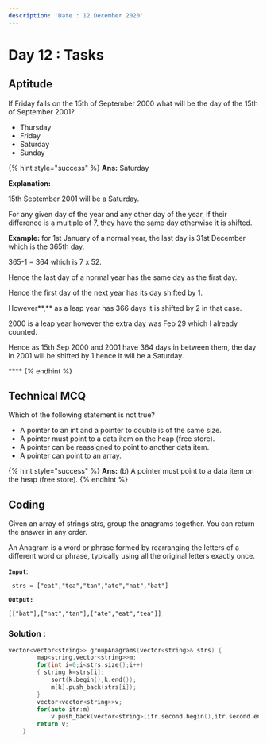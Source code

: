 ```yaml
---
description: 'Date : 12 December 2020'
---
```


# Day 12 : Tasks

## Aptitude

If Friday falls on the 15th of September 2000 what will be the day of the 15th of September 2001? 

* Thursday
* Friday
* Saturday
* Sunday

{% hint style="success" %}
**Ans:** Saturday

**Explanation:**

15th September 2001 will be a Saturday.

For any given day of the year and any other day of the year, if their difference is a multiple of 7, they have the same day otherwise it is shifted.

**Example:** for 1st January of a normal year, the last day is 31st December which is the 365th day.

365-1 = 364 which is 7 x 52.

Hence the last day of a normal year has the same day as the first day.

Hence the first day of the next year has its day shifted by 1.

However**,** as a leap year has 366 days it is shifted by 2 in that case.

2000 is a leap year however the extra day was Feb 29 which I already counted.

Hence as 15th Sep 2000 and 2001 have 364 days in between them, the day in 2001 will be shifted by 1 hence it will be a Saturday.

\*\*\*\*
{% endhint %}

## Technical MCQ

 Which of the following statement is not true? 

* A pointer to an int and a pointer to double is of the same size.
* A pointer must point to a data item on the heap \(free store\).
* A pointer can be reassigned to point to another data item.
* A pointer can point to an array.

{% hint style="success" %}
**Ans:** \(b\) A pointer must point to a data item on the heap \(free store\).
{% endhint %}

## Coding

Given an array of strings strs, group the anagrams together. You can return the answer in any order.

An Anagram is a word or phrase formed by rearranging the letters of a different word or phrase, typically using all the original letters exactly once.

**`Input`**:

```text
 strs = ["eat","tea","tan","ate","nat","bat"] 
```

**`Output:`** 

```text
[["bat"],["nat","tan"],["ate","eat","tea"]]
```

### Solution :

```cpp
vector<vector<string>> groupAnagrams(vector<string>& strs) {
        map<string,vector<string>>m;
        for(int i=0;i<strs.size();i++)
        { string k=strs[i];
            sort(k.begin(),k.end());
            m[k].push_back(strs[i]);
        }
        vector<vector<string>>v;
        for(auto itr:m)
            v.push_back(vector<string>(itr.second.begin(),itr.second.end()));
        return v;
    }
```



